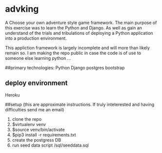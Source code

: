 # advking
A Choose your own adventure style game framework. The main purpose of this exercise was to learn the  Python and Django. As well as gain an understand of the trials and tribulations of deploying a Python application into a production environment.

This appliction framework is largely incomplete and will more than likely remain so. I am making the repo public in case the code is of use to someone else learning python ...

##primary technologies:
Python
Django
postgres
bootstrap

## deploy environment
Heroku

##setup 
(this are approximate instructions. If truly inteterested and having difficulties send me an email)
1) clone the repo
2) $virtualenv venv
3) $source venv/bin/activate
4) $pip3 install -r requirements.txt
5) create the postgress DB
6) run seed data script /sql/seeddata.sql
